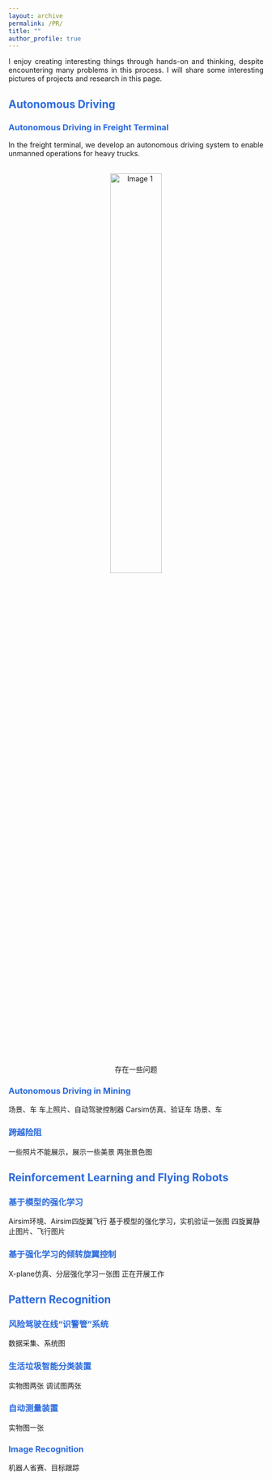 ```yaml
---
layout: archive
permalink: /PR/
title: ""
author_profile: true
---
```

<p style="text-align: justify">
I enjoy creating interesting things through hands-on and thinking, despite encountering many problems in this process. I will share some interesting pictures of projects and research in this page.
</p>

## <font color="#2B6ADD" > Autonomous Driving </font>

### <font color="#2B6ADD" > Autonomous Driving in Freight Terminal </font>
<p style="text-align: justify">
In the freight terminal, we develop an autonomous driving system to enable unmanned operations for heavy trucks.
</p>
<br>

<!-- <div style="display: flex; justify-content: space-between;">
  <figure style="margin: 0; text-align: center;">
    <img src="/images/500x300.png" alt="Image 1" style="width: 45%;" />
    <figcaption>图题 1：这是图像 1 的描述。</figcaption>
  </figure>

  <figure style="margin: 0; text-align: center;">
    <img src="/images/500x300.png" alt="Image 2" style="width: 45%;" />
    <figcaption>图题 2：这是图像 2 的描述。</figcaption>
  </figure>
</div> -->

<figure style="margin: 0; text-align: center;">
  <img src="/images/500x300.png" alt="Image 1" style="width: 45%;" />
  <figcaption style="margin-top: 5px;">存在一些问题</figcaption>
</figure>

### <font color="#2B6ADD" > Autonomous Driving in Mining </font>

场景、车
车上照片、自动驾驶控制器
Carsim仿真、验证车
场景、车

### <font color="#2B6ADD" > 跨越险阻 </font>

一些照片不能展示，展示一些美景
两张景色图

## <font color="#2B6ADD" > Reinforcement Learning and Flying Robots</font>

### <font color="#2B6ADD" > 基于模型的强化学习 </font>

Airsim环境、Airsim四旋翼飞行
基于模型的强化学习，实机验证一张图
四旋翼静止图片、飞行图片


### <font color="#2B6ADD" > 基于强化学习的倾转旋翼控制 </font>
X-plane仿真、分层强化学习一张图
正在开展工作

## <font color="#2B6ADD" > Pattern Recognition</font>

### <font color="#2B6ADD" > 风险驾驶在线“识警管”系统 </font>
数据采集、系统图


### <font color="#2B6ADD" >生活垃圾智能分类装置</font>
实物图两张
调试图两张


### <font color="#2B6ADD" > 自动测量装置 </font>
实物图一张



### <font color="#2B6ADD" > Image Recognition</font>
机器人省赛、目标跟踪